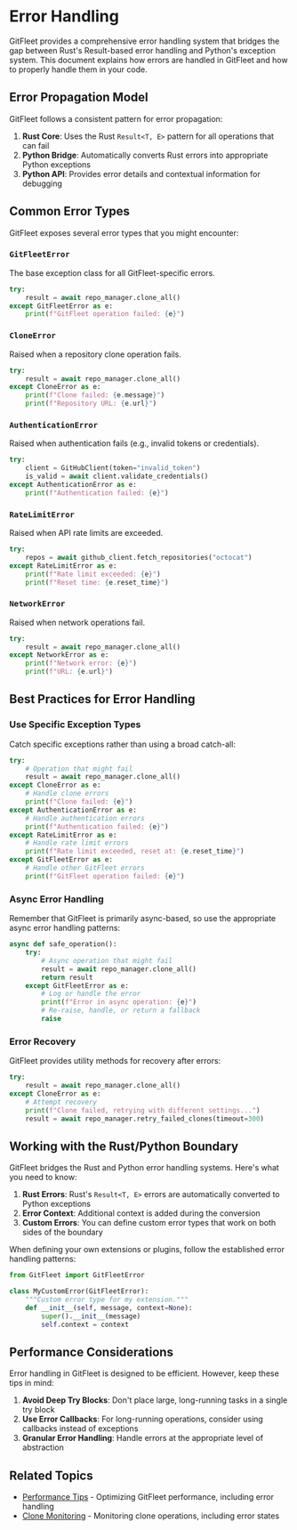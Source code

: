 # Error Handling

GitFleet provides a comprehensive error handling system that bridges the gap between Rust's Result-based error handling and Python's exception system. This document explains how errors are handled in GitFleet and how to properly handle them in your code.

## Error Propagation Model

GitFleet follows a consistent pattern for error propagation:

1. **Rust Core**: Uses the Rust `Result<T, E>` pattern for all operations that can fail
2. **Python Bridge**: Automatically converts Rust errors into appropriate Python exceptions
3. **Python API**: Provides error details and contextual information for debugging

## Common Error Types

GitFleet exposes several error types that you might encounter:

### `GitFleetError`

The base exception class for all GitFleet-specific errors.

```python
try:
    result = await repo_manager.clone_all()
except GitFleetError as e:
    print(f"GitFleet operation failed: {e}")
```

### `CloneError`

Raised when a repository clone operation fails.

```python
try:
    result = await repo_manager.clone_all()
except CloneError as e:
    print(f"Clone failed: {e.message}")
    print(f"Repository URL: {e.url}")
```

### `AuthenticationError`

Raised when authentication fails (e.g., invalid tokens or credentials).

```python
try:
    client = GitHubClient(token="invalid_token")
    is_valid = await client.validate_credentials()
except AuthenticationError as e:
    print(f"Authentication failed: {e}")
```

### `RateLimitError`

Raised when API rate limits are exceeded.

```python
try:
    repos = await github_client.fetch_repositories("octocat")
except RateLimitError as e:
    print(f"Rate limit exceeded: {e}")
    print(f"Reset time: {e.reset_time}")
```

### `NetworkError`

Raised when network operations fail.

```python
try:
    result = await repo_manager.clone_all()
except NetworkError as e:
    print(f"Network error: {e}")
    print(f"URL: {e.url}")
```

## Best Practices for Error Handling

### Use Specific Exception Types

Catch specific exceptions rather than using a broad catch-all:

```python
try:
    # Operation that might fail
    result = await repo_manager.clone_all()
except CloneError as e:
    # Handle clone errors
    print(f"Clone failed: {e}")
except AuthenticationError as e:
    # Handle authentication errors
    print(f"Authentication failed: {e}")
except RateLimitError as e:
    # Handle rate limit errors
    print(f"Rate limit exceeded, reset at: {e.reset_time}")
except GitFleetError as e:
    # Handle other GitFleet errors
    print(f"GitFleet operation failed: {e}")
```

### Async Error Handling

Remember that GitFleet is primarily async-based, so use the appropriate async error handling patterns:

```python
async def safe_operation():
    try:
        # Async operation that might fail
        result = await repo_manager.clone_all()
        return result
    except GitFleetError as e:
        # Log or handle the error
        print(f"Error in async operation: {e}")
        # Re-raise, handle, or return a fallback
        raise
```

### Error Recovery

GitFleet provides utility methods for recovery after errors:

```python
try:
    result = await repo_manager.clone_all()
except CloneError as e:
    # Attempt recovery
    print(f"Clone failed, retrying with different settings...")
    result = await repo_manager.retry_failed_clones(timeout=300)
```

## Working with the Rust/Python Boundary

GitFleet bridges the Rust and Python error handling systems. Here's what you need to know:

1. **Rust Errors**: Rust's `Result<T, E>` errors are automatically converted to Python exceptions
2. **Error Context**: Additional context is added during the conversion
3. **Custom Errors**: You can define custom error types that work on both sides of the boundary

When defining your own extensions or plugins, follow the established error handling patterns:

```python
from GitFleet import GitFleetError

class MyCustomError(GitFleetError):
    """Custom error type for my extension."""
    def __init__(self, message, context=None):
        super().__init__(message)
        self.context = context
```

## Performance Considerations

Error handling in GitFleet is designed to be efficient. However, keep these tips in mind:

1. **Avoid Deep Try Blocks**: Don't place large, long-running tasks in a single try block
2. **Use Error Callbacks**: For long-running operations, consider using callbacks instead of exceptions
3. **Granular Error Handling**: Handle errors at the appropriate level of abstraction

## Related Topics

- [Performance Tips](../advanced/performance.md) - Optimizing GitFleet performance, including error handling
- [Clone Monitoring](clone-monitoring.md) - Monitoring clone operations, including error states